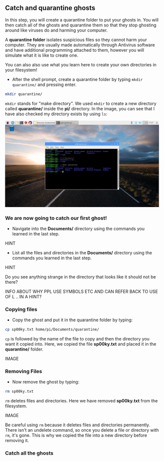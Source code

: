 ## Catch and quarantine ghosts

In this step, you will create a quarantine folder to put your ghosts in. You will then catch all of the ghosts and quarantine them so that they stop ghosting around like viruses do and harming your computer.

A **quarantine folder** isolates suspicious files so they cannot harm your computer. They are usually made automatically through Antivirus software and have additional programming attached to them, however you will simulate what it is like to create one.

You can also also use what you learn here to create your own directories in your filesystem!

+ After the shell prompt, create a quarantine folder by typing `mkdir quarantine/` and pressing enter.
```bash
mkdir quarantine/
```

`mkdir` stands for "make directory". We used `mkdir` to create a new directory called **quarantine/** inside the **pi/** directory. In the image, you can see that I have also checked my directory exists by using `ls`:

![MKDIR Command](images/mkdircommand.png)


### We are now going to catch our first ghost!

+ Navigate into the **Documents/** directory using the commands you learned in the last step.

HINT

+ List all the files and directories in the **Documents/** directory using the commands you learned in the last step.

HINT

Do you see anything strange in the directory that looks like it should not be there?

INFO ABOUT WHY PPL USE SYMBOLS ETC AND CAN REFER BACK TO USE OF L .. IN A HINT?


### Copying files

+ Copy the ghost and put it in the quarantine folder by typing:
```bash
cp sp00ky.txt home/pi/Documents/quarantine/
```
`cp` is followed by the name of the file to copy and then the directory you want it copied into. Here, we copied the file **sp00ky.txt** and placed it in the **quarantine/** folder.

IMAGE


### Removing Files

+ Now remove the ghost by typing:
```bash
rm sp00ky.txt
```
`rm` deletes files and directories. Here we have removed **sp00ky.txt** from the filesystem.

IMAGE

Be careful using `rm` because it deletes files and directories permanently. There isn't an undelete command, so once you delete a file or directory with `rm`, it's gone. This is why we copied the file into a new directory before removing it.


### Catch all the ghosts

